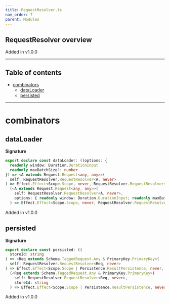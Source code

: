 ```yaml
---
title: RequestResolver.ts
nav_order: 7
parent: Modules
---
```


## RequestResolver overview

Added in v1.0.0

---

<h2 class="text-delta">Table of contents</h2>

- [combinators](#combinators)
  - [dataLoader](#dataloader)
  - [persisted](#persisted)

---

# combinators

## dataLoader

**Signature**

```ts
export declare const dataLoader: ((options: {
  readonly window: Duration.DurationInput
  readonly maxBatchSize?: number
}) => <A extends Request.Request<any, any>>(
  self: RequestResolver.RequestResolver<A, never>
) => Effect.Effect<Scope.Scope, never, RequestResolver.RequestResolver<A, never>>) &
  (<A extends Request.Request<any, any>>(
    self: RequestResolver.RequestResolver<A, never>,
    options: { readonly window: Duration.DurationInput; readonly maxBatchSize?: number }
  ) => Effect.Effect<Scope.Scope, never, RequestResolver.RequestResolver<A, never>>)
```

Added in v1.0.0

## persisted

**Signature**

```ts
export declare const persisted: ((
  storeId: string
) => <Req extends Schema.TaggedRequest.Any & PrimaryKey.PrimaryKey>(
  self: RequestResolver.RequestResolver<Req, never>
) => Effect.Effect<Scope.Scope | Persistence.ResultPersistence, never, RequestResolver.RequestResolver<Req, never>>) &
  (<Req extends Schema.TaggedRequest.Any & PrimaryKey.PrimaryKey>(
    self: RequestResolver.RequestResolver<Req, never>,
    storeId: string
  ) => Effect.Effect<Scope.Scope | Persistence.ResultPersistence, never, RequestResolver.RequestResolver<Req, never>>)
```

Added in v1.0.0

